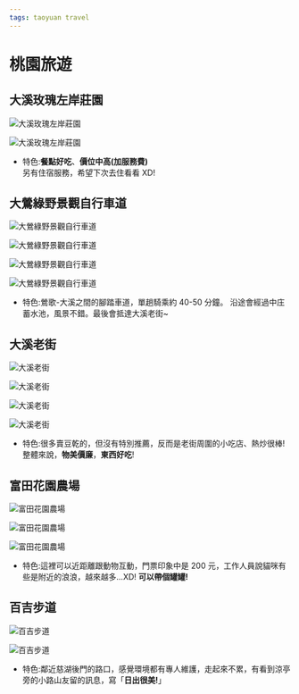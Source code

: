 ```yaml
---
tags: taoyuan travel
---
```


<div class='h2-rainbow-text'>

<div class='d-none'>

# 桃園旅遊

</div>

## 大溪玫瑰左岸莊園

<Flexbox wrap='no-wrap' gap='10px'>

![大溪玫瑰左岸莊園](/images/taoyuan_3.jpg)

![大溪玫瑰左岸莊園](/images/taoyuan_1.jpg)

</Flexbox>

- 特色:**餐點好吃**、**價位中高(加服務費)**  
  另有住宿服務，希望下次去住看看 XD!

## 大鶯綠野景觀自行車道

<Flexbox wrap='no-wrap' gap='10px'>

![大鶯綠野景觀自行車道](/images/taoyuan_5.jpg)

![大鶯綠野景觀自行車道](/images/taoyuan_4.jpg)

</Flexbox>

<Flexbox wrap='no-wrap' gap='10px'>

![大鶯綠野景觀自行車道](/images/taoyuan_6.jpg)

![大鶯綠野景觀自行車道](/images/taoyuan_14.jpg)

</Flexbox>

- 特色:鶯歌-大溪之間的腳踏車道，單趟騎乘約 40-50 分鐘。
  沿途會經過中庄蓄水池，風景不錯。最後會抵達大溪老街~

## 大溪老街

<Flexbox wrap='no-wrap' gap='10px'>

![大溪老街](/images/taoyuan_7.jpg)

![大溪老街](/images/taoyuan_8.jpg)

</Flexbox>

<Flexbox wrap='no-wrap' gap='10px'>

![大溪老街](/images/taoyuan_15.jpg)

![大溪老街](/images/taoyuan_2.jpg)

</Flexbox>

- 特色:很多賣豆乾的，但沒有特別推薦，反而是老街周圍的小吃店、熱炒很棒!
  整體來說，**物美價廉**，**東西好吃**!

## 富田花園農場

<Flexbox wrap='no-wrap' gap='10px'>

![富田花園農場](/images/taoyuan_11.jpg)

![富田花園農場](/images/taoyuan_13.jpg)

</Flexbox>

<Flexbox wrap='no-wrap' gap='10px'>

![富田花園農場](/images/taoyuan_10.jpg)

</Flexbox>

- 特色:這裡可以近距離跟動物互動，門票印象中是 200 元，工作人員說貓咪有些是附近的浪浪，越來越多...XD! **可以帶個罐罐!**

## 百吉步道

<Flexbox wrap='no-wrap' gap='10px'>

![百吉步道](/images/taoyuan_9.jpg)

![百吉步道](/images/taoyuan_17.jpg)

</Flexbox>

- 特色:鄰近慈湖後門的路口，感覺環境都有專人維護，走起來不累，有看到涼亭旁的小路山友留的訊息，寫「**日出很美!**」

</div>
